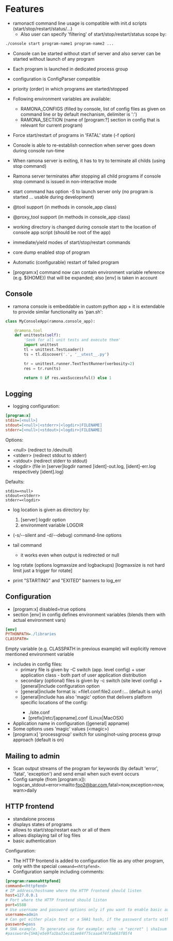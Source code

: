 Features
========

- ramonactl command line usage is compatible with init.d scripts (start/stop/restart/status/...)
	- Also user can specify 'filtering' of start/stop/restart/status scope by:
```bash
./console start program-name1 program-name2 ...
```

- Console can be started without start of server and also server can be started without launch of any program
- Each program is launched in dedicated process group
- configuration is ConfigParser compatible
- priority (order) in which programs are started/stopped
- Following environment variables are available:
	- RAMONA_CONFIGS (filled by console, list of config files as given on command line or by default mechanism, delimiter is ':')
	- RAMONA_SECTION (name of [program:?] section in config that is relevant for current program)

- Force start/restart of programs in 'FATAL' state (-f option)
- Console is able to re-establish connection when server goes down during console run-time
- When ramona server is exiting, it has to try to terminate all childs (using stop command)
- Ramona server terminates after stopping all child programs if console stop command is issued in non-interactive mode
- start command has option -S to launch server only (no program is started ... usable during development)
- @tool support (in methods in console_app class)
- @proxy_tool support (in methods in console_app class)
- working directory is changed during console start to the location of console app script (should be root of the app)
- immediate/yield modes of start/stop/restart commands
- core dump enabled stop of program
- Automatic (configurable) restart of failed program
- [program:x] command now can contain environment variable reference (e.g. ${HOME}) that will be expanded; also [env] is taken in account

Console
-------
- ramona console is embeddable in custom python app + it is extendable to provide similar functionality as 'pan.sh':
```python
class MyConsoleApp(ramona.console_app):

	@ramona.tool
	def unittests(self):
		'Seek for all unit tests and execute them'
		import unittest
		tl = unittest.TestLoader()
		ts = tl.discover('.', '__utest__.py')

		tr = unittest.runner.TextTestRunner(verbosity=2)
		res = tr.run(ts)

		return 0 if res.wasSuccessful() else 1
```

Logging
-------
- logging configuration:

```ini
[program:x]
stdin=[<null>]
stdout=[<null>|<stderr>|<logdir>|FILENAME]
stderr=[<null>|<stdout>|<logdir>|FILENAME]
```
Options:
  * &lt;null> (redirect to /dev/null)
  * &lt;stderr> (redirect stdout to stderr)
  * &lt;stdout> (redirect stderr to stdout)
  * &lt;logdir>  (file in [server]logdir named [ident]-out.log, [ident]-err.log respectively [ident].log)

Defaults:
```
stdin=<null>
stdout=<stderr>
stderr=<logdir>
```

- log location is given as directory by:
	1. [server] logdir option
	2. environment variable LOGDIR

- (-s/--silent and -d/--debug) command-line options
- tail command
	- it works even when output is redirected or null
- log rotate (options logmaxsize and logbackups) [logmaxsize is not hard limit just a trigger for rotate]
- print "STARTING" and "EXITED" banners to log_err

Configuration
-------------
- [program:x] disabled=true options
- section [env] in config defines environment variables (blends them with actual environment vars)

```ini
[env]
PYTHONPATH=./libraries
CLASSPATH=
```

Empty variable (e.g. CLASSPATH in previous example) will explicitly remove mentioned environment variable

- includes in config files:
	- primary file is given by -C switch (app. level config) + user application class - both part of user application distribution
	- secondary (optional) files is given by -c switch (site level config) + [general]include configuration option 
	- [general]include format is: =file1.conf:file2.conf:<siteconf>:... (default is <siteconf> only)
	- [general]include has also 'magic' option <siteconf> that delivers platform specific locations of the config:
		- ./site.conf
		- [prefix]/etc/[appname].conf (Linux|MacOSX)
- Application name in configuration ([general] appname)
- Some options uses 'magic' values (&lt;magic>)
- [program:x] 'processgroup' switch for using/not-using process group approach (default is on)


Mailing to admin
----------------
- Scan output streams of the program for keywords (by default 'error', 'fatal', 'exception') and send email when such event occurs
- Config sample (from [program:x]): logscan_stdout=error>mailto:foo2@bar.com,fatal>now,exception>now,warn>daily

HTTP frontend
-------------
- standalone process
- displays states of programs 
- allows to start/stop/restart each or all of them
- allows displaying tail of log files 
- basic authentication

Configuration:
- The HTTP frontend is added to configuration file as any other program, only with the special `command=<httpfend>`.
- Configuration sample including comments:

```ini
[program:ramonahttpfend]
command=<httpfend>
# IP address/hostname where the HTTP frontend should listen
host=127.0.0.1
# Port where the HTTP frontend should listen
port=5588
# Use username and password options only if you want to enable basic authentication
username=admin
# Can get either plain text or a SHA1 hash, if the password starts with {SHA} prefix
password=pass
# SHA example. To generate use for example: echo -n "secret" | sha1sum
#password={SHA}e5e9fa1ba31ecd1ae84f75caaa474f3a663f05f4
```